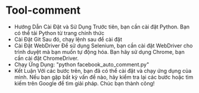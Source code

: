 # Tool-comment
- Hướng Dẫn Cài Đặt và Sử Dụng
Trước tiên, bạn cần cài đặt Python. Bạn có thể tải Python từ trang chính thức
- Cài Đặt Git
Sau đó, chạy lệnh sau để cài đặt
- Cài Đặt WebDriver
Để sử dụng Selenium, bạn cần cài đặt WebDriver cho trình duyệt mà bạn muốn tự động hóa. Bạn hãy sử dụng Chrome, bạn cần cài đặt ChromeDriver.
- Chạy Ứng Dụng: "python facebook_auto_comment.py"
- Kết Luận
Với các bước trên, bạn đã có thể cài đặt và chạy ứng dụng của mình. Nếu bạn gặp bất kỳ vấn đề nào, hãy kiểm tra lại các bước hoặc tìm kiếm trên Google để tìm giải pháp. Chúc bạn thành công!

